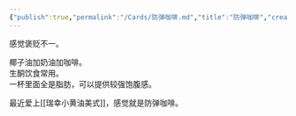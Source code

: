```yaml
---
{"publish":true,"permalink":"/Cards/防弹咖啡.md","title":"防弹咖啡","created":"2022-10-20","modified":"2025-07-12","cssclasses":""}
---
```



感觉褒贬不一。

椰子油加奶油加咖啡。  
生酮饮食常用。  
一杯里面全是脂肪，可以提供较强饱腹感。

最近爱上[[瑞幸小黄油美式]]，感觉就是防弹咖啡。
